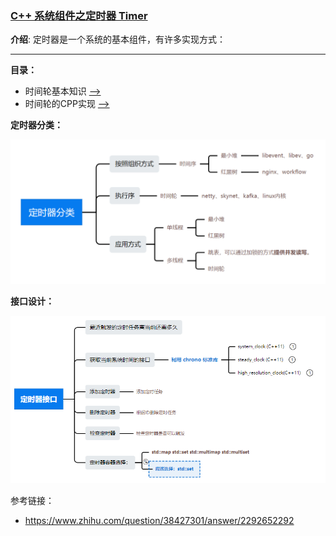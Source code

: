 ### [C++ 系统组件之定时器 Timer](#)
**介绍**:  定时器是一个系统的基本组件，有许多实现方式：

---

**目录：**

* 时间轮基本知识 [-->](./contents/timer01.md)
* 时间轮的CPP实现 [-->](./contents/timewhell.md)



**定时器分类：**

<img src="./assets/image-20230623184619229.png" alt="image-20230623184619229" width="780px" />



**接口设计：**

<img src="./assets/image-20230623165255635.png" alt="image-20230623165255635" width="700px" />

参考链接：

* https://www.zhihu.com/question/38427301/answer/2292652292

